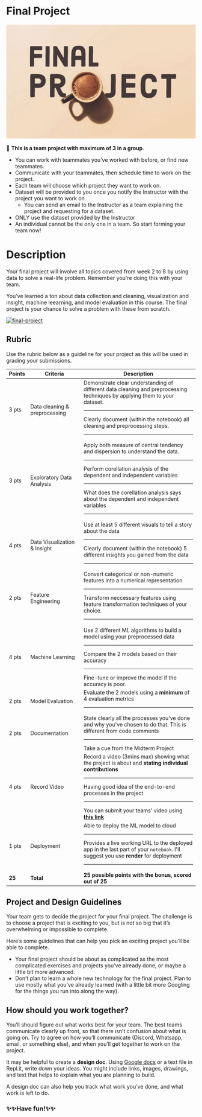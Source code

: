 # Final Project

![final-project.jpeg](Final-project.jpeg)

<aside>

👥 **This is a team project with maximum of 3 in a group**. 
- You can work with teammates you’ve worked with before, or find new teammates. 
- Communicate with your teammates, then schedule time to work on the project.
- Each team will choose which project they want to work on. 
- Dataset will be provided to you once you notify the Instructor with the project you want to work on. 
  - You can send an email to the Instructor as a team explaining the project and requesting for a dataset.
- ONLY use the dataset provided by the Instructor
- An individual cannot be the only one in a team. So start forming your team now!

</aside>

# Description

Your final project will involve all topics covered from week 2 to 8 by using data to solve a real-life problem. Remember you're doing this with your team.

You’ve learned a ton about data collection and cleaning, visualization and insight, machine leearning, and model evaluation in this course. The final project is your chance to solve a problem with these from scratch.


<!-- [![final-project](https://img.shields.io/static/v1?label=Open%20Project&message=final%20project&color=blue)](https://github.com/kiboschool/ids-final-project) -->

[![final-project](https://img.shields.io/static/v1?label=Open%20Project&message=final%20project&color=blue)](https://github.com/kiboschool/ids-final-project)


## Rubric

Use the rubric below as a guideline for your project as this will be used in grading your submissions.

| Points | Criteria | Description |
|---|---|---|
| 3 pts | Data  cleaning & preprocessing  | Demonstrate clear understanding of different data cleaning and preprocessing techniques by applying them to your dataset. <hr> Clearly document (within the notebook) all cleaning and preprocessing steps. <hr> |
| 3 pts | Exploratory Data Analysis  | Apply both measure of central tendency and dispersion to understand the data. <hr> Perform corellation analysis of the dependent and independent variables <hr> What does the corellation analysis says about the dependent and independent variables <hr>  |
| 4 pts | Data Visualization & Insight | Use at least 5 different visuals to tell a story about the data <hr> Clearly document (within the notebook) 5 different insights you gained from the data <hr>|
| 2 pts | Feature Engineering | Convert categorical or non-numeric features into a numerical representation <hr> Transform neccessary features using feature transformation techniques of your choice. <hr> |
| 4 pts | Machine Learning | Use 2 different ML algorithms to build a model using your preprocessed data <hr> Compare the 2 models based on their accuracy <hr> Fine-tune or improve the model if the accuracy is poor. |
| 2 pts | Model Evaluation | Evaluate the 2 models using a **minimum** of 4 evaluation metrics <hr>  |
| 2 pts | Documentation | State clearly all the processes you've done and why you've chosen to do that. This is different from code comments <hr> Take a cue from the Midterm Project|
| 4 pts | Record Video | Record a video (3mins max) showing what the project is about and **stating individual contributions** <hr> Having good idea of the end-to-end processes in the project <hr> You can submit your teams' video using **[this link](https://docs.google.com/forms/d/e/1FAIpQLSdDExkyHtKNooCdgaxWl5Y1sqZJ2d0LejP9shKO_7FKG3fkXg/viewform?usp=sharing)**  |
| 1 pts | Deployment | Able to deploy the ML model to cloud <hr> Provides a live working URL to the deployed app in the last part of your `notebook`. I'll suggest you use **render** for deployment <hr> |
| **25** | **Total** | **25 possible points with the bonus, scored out of 25** | 



## Project and Design Guidelines

Your team gets to decide the project for your final project. The challenge is to
choose a project that is exciting to you, but is not so big that it’s
overwhelming or impossible to complete.

Here’s some guidelines that can help you pick an exciting project you’ll be
able to complete.

- Your final project should be about as complicated as the most complicated
  exercises and projects you’ve already done, or maybe a little bit more advanced.
- Don’t plan to learn a whole new technology for the final project. Plan to use
  mostly what you’ve already learned (with a little bit more Googling for the
  things you run into along the way).


## How should you work together?

You’ll should figure out what works best for your team. The best teams communicate clearly up front, so that there isn’t confusion about what is going on. Try to agree on how you’ll communicate (Discord, Whatsapp, email, or something else), and when you’ll get together to work on the project.

It may be helpful to create a **design doc**. Using [Google docs](https://docs.google.com) or a text file in Repl.it, write down your ideas. You might include links, images, drawings, and text that helps to explain what you are planning to build.

A design doc can also help you track what work you’ve done, and what work is left to do.

### ✨✨Have fun!✨✨
